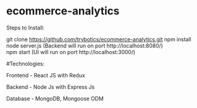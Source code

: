 # ecommerce-analytics
Steps to Install:

git clone https://github.com/trybotics/ecommerce-analytics.git
npm install
node server.js  (Backend will run on port http://localhost:8080/)  
npm start  (UI will run on port http://localhost:3000/)

#Technologies:

Frontend - React JS with Redux

Backend - Node Js with Express Js 

Database - MongoDB, Mongoose ODM
